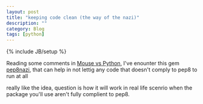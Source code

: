 ```yaml
---
layout: post
title: "keeping code clean (the way of the nazi)"
description: ""
category: Blog
tags: [python]
---
```

{% include JB/setup %}

Reading some comments in [Mouse vs Python][1],
I've enounter this gem [pep8nazi][2],
that can help in not lettig any code that doesn't comply to pep8 to run at all

really like the idea, question is how it will work in real life scenrio when the package you'll use
aren't fully complient to pep8.

[1]: http://www.blog.pythonlibrary.org/2011/01/26/pychecker-python-code-analysis/
[2]: http://github.com/storborg/pep8nazi